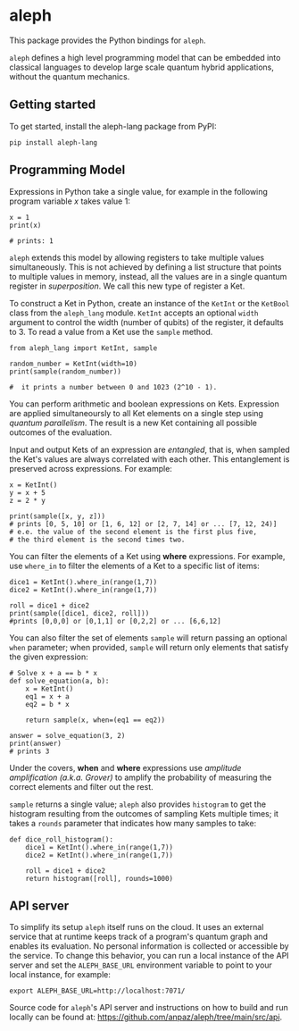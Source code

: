 
# aleph

This package provides the Python bindings for `aleph`.

`aleph` defines a high level programming model that can be embedded into classical languages to develop large scale quantum hybrid applications, without the quantum mechanics.

## Getting started

To get started, install the aleph-lang package from PyPI:

```
pip install aleph-lang
```


## Programming Model

Expressions in Python take a single value, for example in the following program variable $x$ takes value 1:

```
x = 1
print(x)

# prints: 1
```

`aleph` extends this model by allowing registers to take multiple values simultaneously. This is not achieved by defining a list structure that points to multiple values in memory, instead, all the values are in a single quantum register in *superposition*. We call this new type of register a Ket. 

To construct a Ket in Python, create an instance of the `KetInt` or the `KetBool` class from the `aleph_lang` module. `KetInt` accepts an optional `width` argument to control the width (number of qubits) of the register, it defaults to 3. To read a value from a Ket use the `sample` method.

```
from aleph_lang import KetInt, sample

random_number = KetInt(width=10)
print(sample(random_number))

#  it prints a number between 0 and 1023 (2^10 - 1).
```

You can perform arithmetic and boolean expressions on Kets. Expression are applied simultaneoursly to all Ket elements on a single step using *quantum parallelism*. The result is a new Ket containing all possible outcomes of the evaluation.

Input and output Kets of an expression are *entangled*, that is, when sampled the Ket's values are always correlated with each other. This entanglement is preserved across expressions. For example:

```
x = KetInt()
y = x + 5
z = 2 * y

print(sample([x, y, z]))
# prints [0, 5, 10] or [1, 6, 12] or [2, 7, 14] or ... [7, 12, 24)]
# e.e. the value of the second element is the first plus five, 
# the third element is the second times two.
```

You can filter the elements of a Ket using **where** expressions. For example, use `where_in` to filter the elements of a Ket to a specific list of items:
```
dice1 = KetInt().where_in(range(1,7))
dice2 = KetInt().where_in(range(1,7))

roll = dice1 + dice2
print(sample([dice1, dice2, roll]))
#prints [0,0,0] or [0,1,1] or [0,2,2] or ... [6,6,12]
```

You can also filter the set of elements `sample` will return passing an optional `when` parameter; when provided, `sample` will return only elements that satisfy the given expression:

```
# Solve x + a == b * x 
def solve_equation(a, b):
    x = KetInt()
    eq1 = x + a
    eq2 = b * x

    return sample(x, when=(eq1 == eq2))

answer = solve_equation(3, 2)
print(answer)
# prints 3
```

Under the covers, **when** and **where** expressions use *amplitude amplification (a.k.a. Grover)* to amplify the probability of measuring the correct elements and filter out the rest.

`sample` returns a single value; `aleph` also provides `histogram` to get the histogram resulting from the outcomes of sampling Kets multiple times; it takes a `rounds` parameter that indicates how many samples to take:

```
def dice_roll_histogram():
    dice1 = KetInt().where_in(range(1,7))
    dice2 = KetInt().where_in(range(1,7))

    roll = dice1 + dice2
    return histogram([roll], rounds=1000)
```



## API server

To simplify its setup `aleph` itself runs on the cloud. It uses an external service that at runtime keeps track of a program's quantum graph and enables its evaluation. No personal information is collected or accessible by the service. To change this behavior, you can run a local instance of the API server and set the `ALEPH_BASE_URL` environment variable to point to your local instance, for example:

```
export ALEPH_BASE_URL=http://localhost:7071/
```

Source code for `aleph`'s API server and instructions on how to build and run locally can be found at: https://github.com/anpaz/aleph/tree/main/src/api. 
